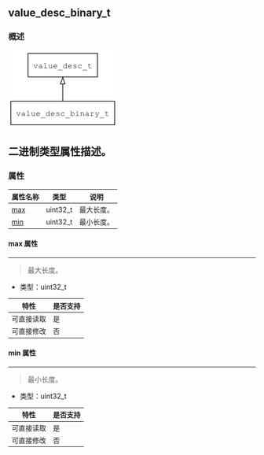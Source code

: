 ## value\_desc\_binary\_t
### 概述
![image](images/value_desc_binary_t_0.png)

二进制类型属性描述。
----------------------------------
### 属性
<p id="value_desc_binary_t_properties">

| 属性名称 | 类型 | 说明 | 
| -------- | ----- | ------------ | 
| <a href="#value_desc_binary_t_max">max</a> | uint32\_t | 最大长度。 |
| <a href="#value_desc_binary_t_min">min</a> | uint32\_t | 最小长度。 |
#### max 属性
-----------------------
> <p id="value_desc_binary_t_max">最大长度。

* 类型：uint32\_t

| 特性 | 是否支持 |
| -------- | ----- |
| 可直接读取 | 是 |
| 可直接修改 | 否 |
#### min 属性
-----------------------
> <p id="value_desc_binary_t_min">最小长度。

* 类型：uint32\_t

| 特性 | 是否支持 |
| -------- | ----- |
| 可直接读取 | 是 |
| 可直接修改 | 否 |
